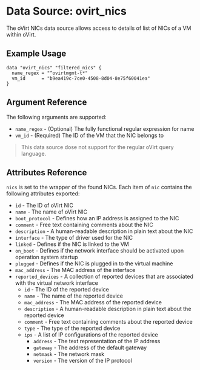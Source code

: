 # Data Source: ovirt\_nics

The oVirt NICs data source allows access to details of list of NICs of a VM within oVirt.

## Example Usage

```hcl
data "ovirt_nics" "filtered_nics" {
  name_regex = "^ovirtmgmt-t*"
  vm_id      = "b9ea419c-7ce0-4508-8d04-8e75f60041ea"
}
```

## Argument Reference

The following arguments are supported:

* `name_regex` - (Optional) The fully functional regular expression for name
* `vm_id` - (Required) The ID of the VM that the NIC belongs to

> This data source dose not support for the regular oVirt query language.

## Attributes Reference

`nics` is set to the wrapper of the found NICs. Each item of `nic` contains the following attributes exported:

* `id` - The ID of oVirt NIC
* `name` - The name of oVirt NIC
* `boot_protocol` - Defines how an IP address is assigned to the NIC
* `comment` - Free text containing comments about the NIC
* `description` - A human-readable description in plain text about the NIC
* `interface` - The type of driver used for the NIC
* `linked` - Defines if the NIC is linked to the VM
* `on_boot` - Defines if the network interface should be activated upon operation system startup
* `plugged` - Defines if the NIC is plugged in to the virtual machine
* `mac_address` - The MAC address of the interface
* `reported_devices` - A collection of reported devices that are associated with the virtual network interface
  * `id` - The ID of the reported device
  * `name` - The name of the reported device
  * `mac_address` - The MAC address of the reported device
  * `description` - A human-readable description in plain text about the reported device
  * `comment` - Free text containing comments about the reported device
  * `type` - The type of the reported device
  * `ips` - A list of IP configurations of the reported device
    * `address` - The text representation of the IP address
    * `gateway` - The address of the default gateway
    * `netmask` - The network mask
    * `version` - The version of the IP protocol
